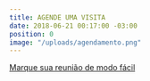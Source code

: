 ```yaml
---
title: AGENDE UMA VISITA
date: 2018-06-21 00:17:00 -03:00
position: 0
image: "/uploads/agendamento.png"
---
```


[Marque sua reunião de modo fácil](#contato)